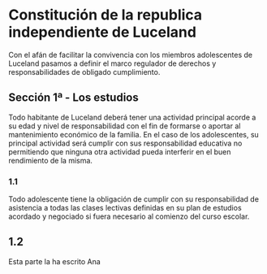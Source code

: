 # Constitución de la republica independiente de Luceland

Con el afán de facilitar la convivencia con los miembros adolescentes de Luceland pasamos a definir el marco regulador de derechos y responsabilidades de obligado cumplimiento.

## Sección 1ª - Los estudios

Todo habitante de Luceland deberá tener una actividad principal acorde a su edad y nivel de responsabilidad con el fin de formarse o aportar al mantenimiento económico de la familia. En el caso de los adolescentes, su principal actividad será cumplir con sus responsabilidad educativa no permitiendo que ninguna otra actividad pueda interferir en el buen rendimiento de la misma.

### 1.1

Todo adolescente tiene la obligación de cumplir con su responsabilidad de asistencia a todas las clases lectivas definidas en su plan de estudios acordado y negociado si fuera necesario al comienzo del curso escolar.

## 1.2

Esta parte la ha escrito Ana

